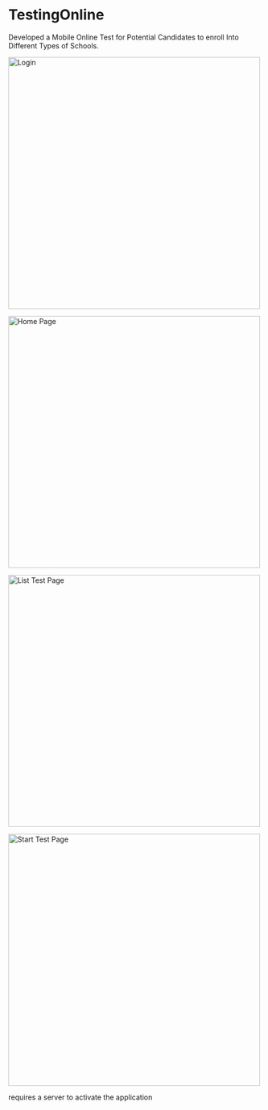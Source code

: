 # TestingOnline
Developed a Mobile Online Test for Potential Candidates to enroll Into Different Types of Schools.

<img src="https://drive.google.com/uc?export=view&id=1Ieqcjn8eh5zNiFRqosTyne7U-Q4OG4Ls" 
style="width: 500px; max-width: 100%; height: auto" 
height="300" width="200"
title="Login" />

<img src="https://drive.google.com/uc?export=view&id=18jJTmv-OajBhueMKh4n7GhaCSzogNjpL" 
style="width: 500px; max-width: 100%; height: auto" 
height="300" width="200"
title="Home Page"/>

<img src="https://drive.google.com/uc?export=view&id=1gJ1ll-qaX-4cifENX98qSU4RYEO_8zz_" 
style="width: 500px; max-width: 100%; height: auto" 
height="300" width="200"
title="List Test Page"/>

<img src="https://drive.google.com/uc?export=view&id=12mX5CkAimi2h1h7zWGvGJpy9Jk7_yQ2E" 
style="width: 500px; max-width: 100%; height: auto" 
height="300" width="200"
title="Start Test Page"/>

requires a server to activate the application
